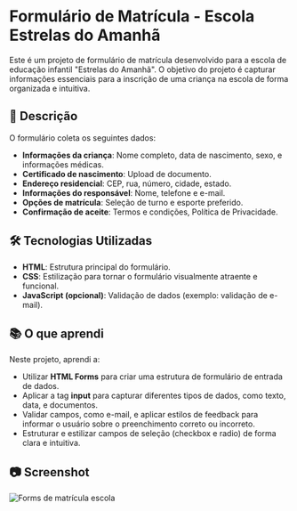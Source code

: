 # Formulário de Matrícula - Escola Estrelas do Amanhã

Este é um projeto de formulário de matrícula desenvolvido para a escola de educação infantil "Estrelas do Amanhã". O objetivo do projeto é capturar informações essenciais para a inscrição de uma criança na escola de forma organizada e intuitiva.

## 📑 Descrição

O formulário coleta os seguintes dados:
- **Informações da criança**: Nome completo, data de nascimento, sexo, e informações médicas.
- **Certificado de nascimento**: Upload de documento.
- **Endereço residencial**: CEP, rua, número, cidade, estado.
- **Informações do responsável**: Nome, telefone e e-mail.
- **Opções de matrícula**: Seleção de turno e esporte preferido.
- **Confirmação de aceite**: Termos e condições, Política de Privacidade.

## 🛠️ Tecnologias Utilizadas

- **HTML**: Estrutura principal do formulário.
- **CSS**: Estilização para tornar o formulário visualmente atraente e funcional.
- **JavaScript (opcional)**: Validação de dados (exemplo: validação de e-mail).

## 📚 O que aprendi

Neste projeto, aprendi a:
- Utilizar **HTML Forms** para criar uma estrutura de formulário de entrada de dados.
- Aplicar a tag **input** para capturar diferentes tipos de dados, como texto, data, e documentos.
- Validar campos, como e-mail, e aplicar estilos de feedback para informar o usuário sobre o preenchimento correto ou incorreto.
- Estruturar e estilizar campos de seleção (checkbox e radio) de forma clara e intuitiva.

## 📷 Screenshot

![Forms de matrícula escola](https://github.com/user-attachments/assets/f1a64de0-61a8-443c-bbaf-b3e7faeaab46)

